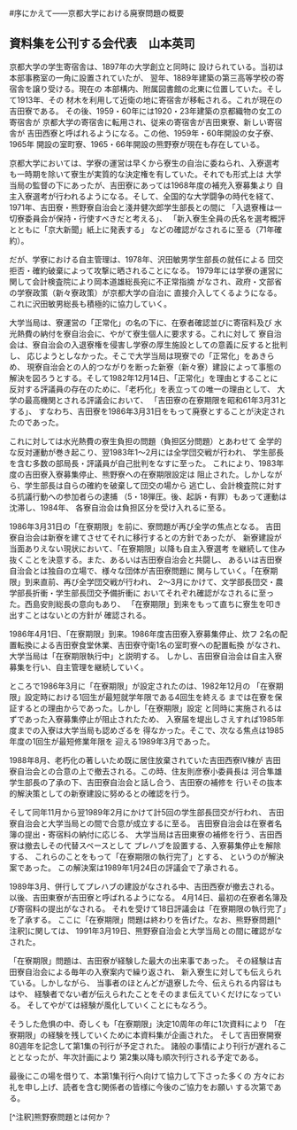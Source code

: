#序にかえて――京都大学における廃寮問題の概要
## 資料集を公刊する会代表　山本英司

京都大学の学生寄宿舎は、1897年の大学創立と同時に
設けられている。当初は本部事務室の一角に設置されていたが、
翌年、1889年建築の第三高等学校の寄宿舎を譲り受ける。現在の
本部構内、附属図書館の北東に位置していた。そして1913年、その
材木を利用して近衛の地に寄宿舎が移転される。これが現在の吉田寮である。
その後、1959・60年には1920・23年建築の京都織物の女工の寄宿舎が
京都大学の寄宿舎に転用され、従来の寄宿舎が吉田東寮、新しい寄宿舎が
吉田西寮と呼ばれるようになる。この他、1959年・60年開設の女子寮、1965年
開設の室町寮、1965・66年開設の熊野寮が現在も存在している。

京都大学においては、学寮の運営は早くから寮生の自治に委ねられ、入寮選考
も一時期を除いて寮生が実質的な決定権を有していた。それでも形式上は
大学当局の監督の下にあったが、吉田寮にあっては1968年度の補充入寮募集より
自主入寮選考が行われるようになる。そして、全国的な大学闘争の時代を経て、
1971年、吉田寮・熊野寮自治会と淺井健次郎学生部長との間に
「入退寮権は一切寮委員会が保持・行使すべきだと考える」、
「新入寮生全員の氏名を選考概評とともに「京大新聞」紙上に発表する」
などの確認がなされるに至る（71年確約）。

だが、学寮における自主管理は、1978年、沢田敏男学生部長の就任による
団交拒否・確約破棄によって攻撃に晒されることになる。
1979年には学寮の運営に関して会計検査院により岡本道雄総長宛に不正常指摘
がなされ、政府・文部省の学寮政策（新々寮政策）が京都大学の自治に
直接介入してくるようになる。これに沢田敏男総長も積極的に協力していく。

大学当局は、寮運営の「正常化」の名の下に、在寮者確認並びに寄宿料及び
水光熱費の納付を寮自治会に、やがて寮生個人に要求する。これに対して
寮自治会は、寮自治会の入退寮権を侵害し学寮の厚生施設としての意義に反すると批判し、
応じようとしなかった。そこで大学当局は現寮での「正常化」をあきらめ、
現寮自治会との人的つながりを断った新寮（新々寮）建設によって事態の
解決を図ろうとする。そして1982年12月14日、「正常化」を理由とすることに
反対する評議員の存在のために、「老朽化」を表立っての唯一の理由として、
大学の最高機関とされる評議会において、
「吉田寮の在寮期限を昭和61年3月31とする」、
すなわち、吉田寮を1986年3月31日をもって廃寮とすることが決定されたのであった。

これに対しては水光熱費の寮生負担の問題（負担区分問題）とあわせて
全学的な反対運動が巻き起こり、翌1983年1〜2月には全学団交戦が行われ、
学生部長を含む多数の部局長・評議員が自己批判をなすに至った。
これにより、1983年度の吉田寮入寮募集停止、熊野寮への在寮期限設定は
阻止された。しかしながら、学生部長は自らの確約を破棄して団交の場から
逃亡し、会計検査院に対する抗議行動への参加者らの逮捕
（5・18弾圧。後、起訴・有罪）もあって運動は沈滞し、1984年、
各寮自治会は負担区分を受け入れるに至る。

1986年3月31日の「在寮期限」を前に、寮問題が再び全学の焦点となる。
吉田寮自治会は新寮を建てさせてそれに移行するとの方針であったが、
新寮建設が当面ありえない現状において、「在寮期限」以降も自主入寮選考
を継続して住み抜くことを決意する。また、あるいは吉田寮自治会と共闘し、
あるいは吉田寮自治会とは独自の立場で、様々な団体が吉田寮問題に
関与していく。「在寮期限」到来直前、再び全学団交戦が行われ、
2〜3月にかけて、文学部長団交・農学部長折衝・学生部長団交予備折衝に
おいてそれぞれ確認がなされるに至った。西島安則総長の意向もあり、
「在寮期限」到来をもって直ちに寮生を叩き出すことはないとの方針が
確認される。

1986年4月1日、「在寮期限」到来。1986年度吉田寮入寮募集停止、炊フ
2名の配置転換による吉田寮食堂休業、吉田寮守衛1名の室町寮への配置転換
がなされ、大学当局は「在寮期限執行中」と説明する。
しかし、吉田寮自治会は自主入寮募集を行い、自主管理を継続していく。

ところで1986年3月に「在寮期限」が設定されたのは、1982年12月の
「在寮期限」設定時における1回生が最短就学年限である4回生を終える
までは在寮を保証するとの理由からであった。しかし「在寮期限」設定
と同時に実施されるはずであった入寮募集停止が阻止されたため、
入寮届を堤出しさえすれば1985年度までの入寮は大学当局も認めざるを
得なかった。そこで、次なる焦点は1985年度の1回生が最短修業年限を
迎える1989年3月であった。

1988年8月、老朽化の著しいため既に居住放棄されていた吉田西寮Ⅳ棟が
吉田寮自治会との合意の上で撤去される。この時、住友則彦寮小委員長は
河合隼雄学生部長の了承の下、吉田寮自治会と話し合う、吉田寮の補修を
行いその抜本的解決策としての新寮建設に努めるとの確認を行う。

そして同年11月から翌1989年2月にかけて計5回の学生部長団交が行われ、
吉田寮自治会と大学当局との間で合意が成立するに至る。
吉田寮自治会は在寮者名簿の提出・寄宿料の納付に応じる、
大学当局は吉田東寮の補修を行う、吉田西寮は撤去しその代替スペースとして
プレハブを設置する、入寮募集停止を解除する、
これらのことをもって「在寮期限の執行完了」とする、
というのが解決案であった。
この解決案は1989年1月24日の評議会で了承される。

1989年3月、併行してプレハブの建設がなされる中、吉田西寮が撤去される。
以後、吉田東寮が吉田寮と呼ばれるようになる。
4月14日、最初の在寮者名簿及び寄宿料の提出がなされる。
それを受けて18日評議会は「在寮期限の執行完了」を了承する。
ここに「在寮期限」問題は終わりを告げた。なお、熊野寮問題[^注釈]に関しては、
1991年3月19日、熊野寮自治会と大学当局との間に確認がなされた。

「在寮期限」問題は、吉田寮が経験した最大の出来事であった。
その経験は吉田寮自治会による毎年の入寮案内で繰り返され、
新入寮生に対しても伝えられている。しかしながら、
当事者のほとんどが退寮した今、伝えられる内容はもはや、
経験者でない者が伝えられたことをそのまま伝えていくだけになっている。
そしてやがては経験が風化していくことにもなろう。

そうした危惧の中、奇しくも「在寮期限」決定10周年の年に1次資料により
「在寮期限」の経験を残していくために本資料集が企画された。
そして吉田寮開寮80週年を記念して第1集の刊行が予定された。
諸般の事情により刊行が遅れることとなったが、年次計画により
第2集以降も順次刊行される予定である。

最後にこの場を借りて、本第1集刊行へ向けて協力して下さった多くの
方々にお礼を申し上げ、読者を含む関係者の皆様に今後のご協力をお願い
する次第である。

[^注釈]熊野寮問題とは何か？